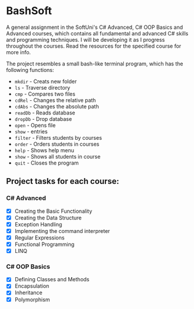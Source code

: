 # BashSoft
A general assignment in the SoftUni's C# Advanced, C# OOP Basics and Advanced courses, which contains all fundamental and advanced C# skills and programming techniques. I will be developing it as I progress throughout the courses. Read the resources for the specified course for more info.

The project resembles a small bash-like terminal program, which has the following functions:

- `mkdir` - Creats new folder
- `ls` - Traverse directory
- `cmp` - Compares two files
- `cdRel` - Changes the relative path
- `cdAbs` - Changes the absolute path
- `readDb` - Reads database
- `dropDb` - Drop database
- `open` - Opens file
- `show` - entries
- `filter` - Filters students by courses
- `order` - Orders students in courses
- `help` - Shows help menu
- `show` - Shows all students in course
- `quit` - Closes the program

## Project tasks for each course:

### C# Advanced

- [X] Creating the Basic Functionality
- [X] Creating the Data Structure
- [X] Exception Handling
- [X] Implementing the command interpreter
- [X] Regular Expressions
- [X] Functional Programming
- [X] LINQ

### C# OOP Basics

- [X] Defining Classes and Methods
- [X] Encapsulation
- [X] Inheritance
- [X] Polymorphism
